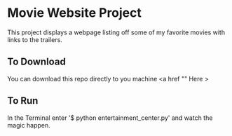 # Movie Website Project

This project displays a webpage listing off some of my favorite movies with links to the trailers.

## To Download

You can download this repo directly to you machine <a href "" Here >

## To Run

In the Terminal enter '$ python entertainment_center.py' and watch the magic happen.
